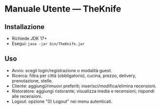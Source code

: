 # Manuale Utente — TheKnife

## Installazione
- Richiede JDK 17+
- Esegui: `java -jar bin/TheKnife.jar`

## Uso
- Avvio: scegli login/registrazione o modalità guest.
- Ricerca: filtra per città (obbligatorio), cucina, prezzo, delivery, prenotazione, stelle.
- Cliente: aggiungi/rimuovi preferiti; inserisci/modifica/elimina recensioni.
- Ristoratore: aggiungi ristorante; visualizza media e recensioni; rispondi alle recensioni.
- Logout: opzione "0) Logout" nei menu autenticati.
